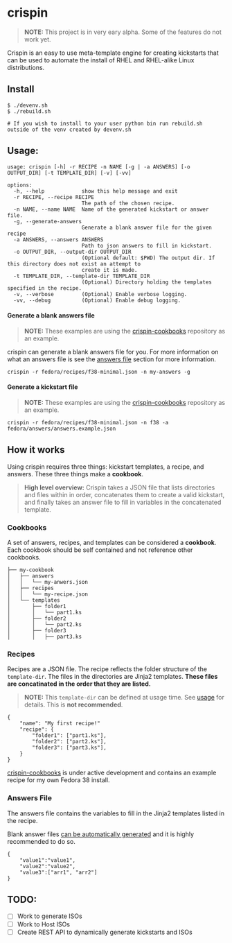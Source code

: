 # crispin

> **NOTE:** This project is in very eary alpha. Some of the features do not work yet.

Crispin is an easy to use meta-template engine for creating kickstarts that can be used to automate the install of RHEL and RHEL-alike Linux distributions.


## Install

```
$ ./devenv.sh
$ ./rebuild.sh

# If you wish to install to your user python bin run rebuild.sh outside of the venv created by devenv.sh
```

## Usage:
```
usage: crispin [-h] -r RECIPE -n NAME [-g | -a ANSWERS] [-o OUTPUT_DIR] [-t TEMPLATE_DIR] [-v] [-vv]

options:
  -h, --help            show this help message and exit
  -r RECIPE, --recipe RECIPE
                        The path of the chosen recipe.
  -n NAME, --name NAME  Name of the generated kickstart or answer file.
  -g, --generate-answers
                        Generate a blank answer file for the given recipe
  -a ANSWERS, --answers ANSWERS
                        Path to json answers to fill in kickstart.
  -o OUTPUT_DIR, --output-dir OUTPUT_DIR
                        (Optional default: $PWD) The output dir. If this directory does not exist an attempt to
                        create it is made.
  -t TEMPLATE_DIR, --template-dir TEMPLATE_DIR
                        (Optional) Directory holding the templates specified in the recipe.
  -v, --verbose         (Optional) Enable verbose logging.
  -vv, --debug          (Optional) Enable debug logging.
```

#### Generate a blank answers file

> **NOTE:** These examples are using the [crispin-cookbooks](https://github.com/Smurf/crispin-cookbooks) repository as an example.

crispin can generate a blank answers file for you. For more information on what an answers file is see the [answers file](#answers-file) section for more information.
```
crispin -r fedora/recipes/f38-minimal.json -n my-answers -g
```

#### Generate a kickstart file

> **NOTE:** These examples are using the [crispin-cookbooks](https://github.com/Smurf/crispin-cookbooks) repository as an example.

```
crispin -r fedora/recipes/f38-minimal.json -n f38 -a fedora/answers/answers.example.json
```

## How it works

Using crispin requires three things: kickstart templates, a recipe, and answers. These three things make a **cookbook**.

> **High level overview:** Crispin takes a JSON file that lists directories and files within in order, concatenates them to create a valid kickstart, and finally takes an answer file to fill in variables in the concatenated template.


### Cookbooks

A set of answers, recipes, and templates can be considered a **cookbook**. Each cookbook should be self contained and not reference other cookbooks.

```
├── my-cookbook
│   ├── answers
│   │   └── my-anwers.json
│   ├── recipes
│   │   └── my-recipe.json
│   └── templates
│       ├── folder1
│       │   └── part1.ks
│       ├── folder2
│       │   └── part2.ks
│       ├── folder3
│       │   ├── part3.ks
```

### Recipes

Recipes are a JSON file. The recipe reflects the folder structure of the `template-dir`. The files in the directories are Jinja2 templates. **These files are concatinated in the order that they are listed.**

> **NOTE:** This `template-dir` can be defined at  usage time. See [usage](#Usage) for details. This is **not recommended**.

```
{    
    "name": "My first recipe!"
    "recipe": {    
        "folder1": ["part1.ks"],
        "folder2": ["part2.ks"],
        "folder3": ["part3.ks"],
    }    
}
```
[crispin-cookbooks](https://github.com/Smurf/crispin-cookbooks) is under active development and contains an example recipe for my own Fedora 38 install.

### Answers File

The answers file contains the variables to fill in the Jinja2 templates listed in the recipe.

Blank answer files [can be automatically generated](#generate-a-blank-answers-file) and it is highly recommended to do so.

```
{
    "value1":"value1",
    "value2":"value2",
    "value3":["arr1", "arr2"]
}
```

## TODO:

- [ ] Work to generate ISOs
- [ ] Work to Host ISOs
- [ ] Create REST API to dynamically generate kickstarts and ISOs
